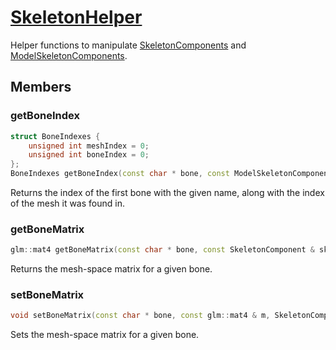 # [SkeletonHelper](SkeletonHelper.hpp)

Helper functions to manipulate [SkeletonComponents](../components/data/SkeletonComponent.md) and [ModelSkeletonComponents](../components/data/ModelSkeletonComponent.md).

## Members

### getBoneIndex

```cpp
struct BoneIndexes {
    unsigned int meshIndex = 0;
    unsigned int boneIndex = 0;
};
BoneIndexes getBoneIndex(const char * bone, const ModelSkeletonComponent & model);
```

Returns the index of the first bone with the given name, along with the index of the mesh it was found in.

### getBoneMatrix

```cpp
glm::mat4 getBoneMatrix(const char * bone, const SkeletonComponent & skeleton, const ModelSkeletonComponent & model);
```

Returns the mesh-space matrix for a given bone.

### setBoneMatrix

```cpp
void setBoneMatrix(const char * bone, const glm::mat4 & m, SkeletonComponent & skeleton, const ModelSkeletonComponent & model);
```

Sets the mesh-space matrix for a given bone.